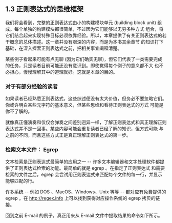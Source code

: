 ## 1.3 正则表达式的思维框架

我们将会看到，完整的正则表达式由小的构建模块单元 (building block unit) 组成。每个单独的构建模块都很简单，不过因为它们能够以无穷多种方式
组合，将它们结合起来实现特殊目标必须依靠经验。所以，本章提供了有关正则表达式的若干概念的总体描述。这一章并没有艰深的内容，而是为本书其余章节
的知识打下基础，在深入探索正则表达式之前，把相关事宜阐释清楚。

某些例子看起来可能有点无聊 (因为它们确实无聊)，但它们代表了一类需要完成的任务，只是读者目前可能还没有意识到。即使觉得每个例子的意义都不大
也不必担心，慢慢理解其中的道理就好。这就是本章的目的。

### 对于有部分经验的读者

如果读者已经熟悉正则表达式，这些综述便没有太大价值，但务必不要忽略它们。你或许明白某些元字符的基本意义，但某些思维和看待正则表达式的方式
可能是你不了解的。

就像真正懂演奏和仅仅会弹奏之间差别迥异一样，了解正则表达式和真正理解正则表达式并不是一回事。某些内容可能会重复读者已经了解的知识，但方式可能
与之前的不同，而且这些方式正是真正理解正则表达式的第一步。

### 检索文本文件： Egrep

文本检索是正则表达式最简单的应用之一 -- 许多文本编辑器和文字处理软件都提供了正则表达式检索的功能。最简单的就是 egrep 。在指定了正则表达式
和需要检索的文件之后，egrep 会尝试用正则表达式来匹配每个文件的每一行，并显示能够匹配的行。

许多系统 -- 例如 DOS 、MacOS、Windows、Unix 等等 -- 都对应有免费提供的 egrep 。在 http://regex.info 上可以找到获得对应操作系统的
egrep 拷贝的链接。

回到之前 E-mail 的例子，真正用来从 E-mail 文件中提取结果的命令如下所示。
